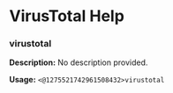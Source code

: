 # VirusTotal Help

### virustotal

**Description:** No description provided.

**Usage:** `<@1275521742961508432>virustotal`

